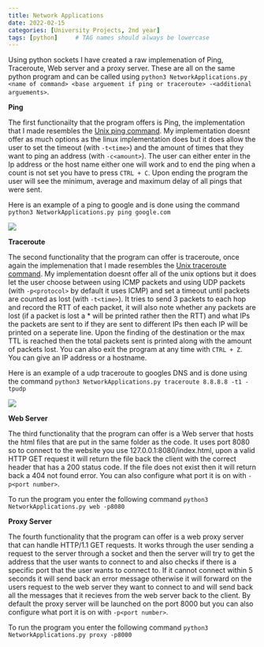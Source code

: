 ```yaml
---
title: Network Applications
date: 2022-02-15 
categories: [University Projects, 2nd year]
tags: [python]     # TAG names should always be lowercase
---
```

Using python sockets I have created a raw implemenation of Ping, Traceroute, Web server and a proxy server. These are all on the same python program and can be called using `python3 NetworkApplications.py <name of command> <base arguement if ping or traceroute> -<additional arguements>`.

**Ping**

The first functionailty that the program offers is Ping, the implementation that I made resembles the [Unix ping command](https://man7.org/linux/man-pages/man8/ping.8.html). My implementation doesnt offer as much options as the linux implementation does but it does allow the user to set the timeout (with `-t<time>`) and the amount of times that they want to ping an address (with `-c<amount>`). The user can either enter in the Ip address or the host name either one will work and to end the ping when a count is not set you have to press `CTRL + C`. Upon ending the program the user will see the minimum, average and maximum delay of all pings that were sent.

Here is an example of a ping to google and is done using the command `python3 NetworkApplications.py ping google.com`

![](https://michael-perdue.github.io/assets/GooglePing.png)


**Traceroute**

The second functionality that the program can offer is traceroute, once again the implemenation that I made resembles the [Unix traceroute command](https://man7.org/linux/man-pages/man8/traceroute.8.html). My implementation doesnt offer all of the unix options but it does let the user choose between using ICMP packets and using UDP packets (with `-p<protocol>` by default it uses ICMP) and set a timeout until packets are counted as lost (with `-t<time>`). It tries to send 3 packets to each hop and record the RTT of each packet, it will also note whether any packets are lost (if a packet is lost a * will be printed rather then the RTT) and what IPs the packets are sent to if they are sent to different IPs then each IP will be printed on a seperate line. Upon the finding of the destination or the max TTL is reached then the total packets sent is printed along with the amount of packets lost. You can also exit the program at any time with `CTRL + Z`. You can give an IP address or a hostname.

Here is an example of a udp traceroute to googles DNS and is done using the command `python3 NetworkApplications.py traceroute 8.8.8.8 -t1 -tpudp`

![](https://michael-perdue.github.io/assets/GoogleTraceroute.png)


**Web Server**

The third functionality that the program can offer is a Web server that hosts the html files that are put in the same folder as the code. It uses port 8080 so to connect to the website you use 127.0.0.1:8080/index.html, upon a valid HTTP GET request it will return the file back the client with the correct header that has a 200 status code. If the file does not exist then it will return back a 404 not found error. You can also configure what port it is on with `-p<port number>`.

To run the program you enter the following command `python3 NetworkApplications.py web -p8080`

**Proxy Server**

The fourth functionality that the program can offer is a web proxy server that can handle HTTP/1.1 GET requests. It works through the user sending a request to the server through a socket and then the server will try to get the address that the user wants to connect to and also checks if there is a specific port that the user wants to connect to. If it cannot connect within 5 seconds it will send back an error message otherwise it will forward on the users request to the web server they want to connect to and will send back all the messages that it recieves from the web server back to the client. By default the proxy server will be launched on the port 8000 but you can also configure what port it is on with `-p<port number>`.

To run the program you enter the following command `python3 NetworkApplications.py proxy -p8000`
